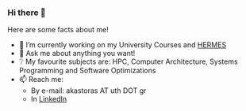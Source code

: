 ### Hi there 👋
Here are some facts about me!
- 🔭 I’m currently working on my University Courses and [HERMES](https://www.hermesteam.eu/)
- 💬 Ask me about anything you want!
- :grey_question: My favourite subjects are: HPC, Computer Architecture, Systems Programming and Software Optimizations
- 📫 Reach me: 
  * By e-mail: akastoras AT uth DOT gr
  * In [LinkedIn](https://www.linkedin.com/in/thanos-kastoras-89a40a1a4/)

